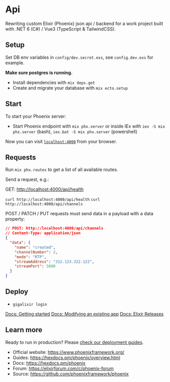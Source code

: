 # Api

Rewriting custom Elixir (Phoenix) json api / backend for a work project built with .NET 6 (C#) / Vue3 (TypeScript & TailwindCSS).

## Setup

Set DB env variables in `config/dev.secret.exs`, see `config.dev.exs` for example.

**Make sure postgres is running.**

- Install dependencies with `mix deps.get`
- Create and migrate your database with `mix ecto.setup`

## Start

To start your Phoenix server:

- Start Phoenix endpoint with `mix phx.server` or inside IEx with `iex -S mix phx.server` (bash), `iex.bat -S mix phx.server` (powershell)

Now you can visit [`localhost:4000`](http://localhost:4000) from your browser.

## Requests

Run `mix phx.routes` to get a list of all available routes.

Send a request, e.g.:

GET: [http://localhost:4000/api/health](http://localhost:4000/api/health)

`curl http://localhost:4000/api/health`
`curl http://localhost:4000/api/channels`

POST / PATCH / PUT requests must send data in a payload with a data property:

```json
// POST: http://localhost:4000/api/channels
// Content-Type: application/json
{
  "data": {
    "name": "created",
    "channelNumber": 2,
    "mode": "RTP",
    "streamAddress": "312.123.322.122",
    "streamPort": 5000
  }
}
```

## Deploy

- `gigalixir login`

[Docs: Getting started](https://gigalixir.readthedocs.io/en/latest/getting-started-guide.html#install-the-command-line-interface)
[Docs: Modifying an existing app](https://gigalixir.readthedocs.io/en/latest/modify-app/index.html#modifying-existing-app)
[Docs: Elixir Releases](https://gigalixir.readthedocs.io/en/latest/modify-app/releases.html#modifying-existing-app-with-elixir-releases)

## Learn more

Ready to run in production? Please [check our deployment guides](https://hexdocs.pm/phoenix/deployment.html).

- Official website: https://www.phoenixframework.org/
- Guides: https://hexdocs.pm/phoenix/overview.html
- Docs: https://hexdocs.pm/phoenix
- Forum: https://elixirforum.com/c/phoenix-forum
- Source: https://github.com/phoenixframework/phoenix
